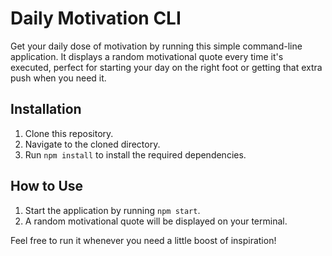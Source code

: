 # Daily Motivation CLI

Get your daily dose of motivation by running this simple command-line application. It displays a random motivational quote every time it's executed, perfect for starting your day on the right foot or getting that extra push when you need it.

## Installation

1. Clone this repository.
2. Navigate to the cloned directory.
3. Run `npm install` to install the required dependencies.

## How to Use

1. Start the application by running `npm start`.
2. A random motivational quote will be displayed on your terminal.

Feel free to run it whenever you need a little boost of inspiration!
